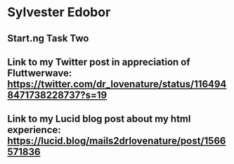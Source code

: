 # Sylvester Edobor

## Start.ng Task Two

## Link to my Twitter post in appreciation of Fluttwerwave: https://twitter.com/dr_lovenature/status/1164948471738228737?s=19

## Link to my Lucid blog post about my html experience: https://lucid.blog/mails2drlovenature/post/1566571836
